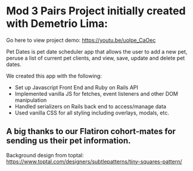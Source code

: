 # Mod 3 Pairs Project initially created with Demetrio Lima: 

Go here to view project demo: https://youtu.be/uolpe_CaOec

Pet Dates is pet date scheduler app that allows the user to add a new pet, peruse a list of current pet clients, and view, save, update and delete pet dates.

We created this app with the following:

* Set up Javascript Front End and Ruby on Rails API
* Implemented vanilla JS for fetches, event listeners and other DOM manipulation 
* Handled serializers on Rails back end to access/manage data
* Used vanilla CSS for all styling including overlays, modals, etc. 


## A big thanks to our Flatiron cohort-mates for sending us their pet information.

Background design from toptal: https://www.toptal.com/designers/subtlepatterns/tiny-squares-pattern/

